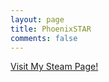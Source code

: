 ```yaml
---
layout: page
title: PhoenixSTAR
comments: false
---
```

[Visit My Steam Page!](http://steamcommunity.com/profiles/76561198117073537/)